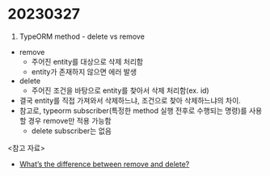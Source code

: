 # 20230327

1. TypeORM method - delete vs remove

- remove
  - 주어진 entity를 대상으로 삭제 처리함
  - entity가 존재하지 않으면 에러 발생
- delete
  - 주어진 조건을 바탕으로 entity를 찾아서 삭제 처리함(ex. id)
- 결국 entity를 직접 가져와서 삭제하느냐, 조건으로 찾아 삭제하느냐의 차이.
- 참고로, typeorm subscriber(특정한 method 실행 전후로 수행되는 명령)를 사용할 경우 remove만 적용 가능함
  - delete subscriber는 없음

<참고 자료>

- [What’s the difference between remove and delete?](https://stackoverflow.com/questions/54246615/what-s-the-difference-between-remove-and-delete)
